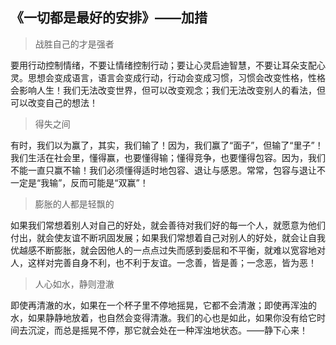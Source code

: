 ## 《一切都是最好的安排》——加措

> 战胜自己的才是强者

要用行动控制情绪，不要让情绪控制行动；要让心灵启迪智慧，不要让耳朵支配心灵。思想会变成语言，语言会变成行动，行动会变成习惯，习惯会改变性格，性格会影响人生！我们无法改变世界，但可以改变观念；我们无法改变别人的看法，但可以改变自己的想法！

> 得失之间

有时，我们以为赢了，其实，我们输了！因为，我们赢了“面子”，但输了“里子”！我们生活在社会里，懂得赢，也要懂得输；懂得竞争，也要懂得包容。因为，我们不能一直只赢不输！我们必须懂得适时地包容、退让与感恩。常常，包容与退让不一定是“我输”，反而可能是“双赢”！

> 膨胀的人都是轻飘的

如果我们常想着别人对自己的好处，就会善待对我们好的每一个人，就愿意为他们付出，就会使友谊不断巩固发展；如果我们常想着自己对别人的好处，就会让自我优越感不断膨胀，就会因他人的一点点过失而感到委屈和不平衡，就难以宽容地对人，这样对完善自身不利，也不利于友谊。一念善，皆是善；一念恶，皆为恶！

> 人心如水，静则澄澈

即使再清澈的水，如果在一个杯子里不停地摇晃，它都不会清澈；即使再浑浊的水，如果静静地放着，也自然会变得清澈。我们的心也是如此，如果你没有给它时间去沉淀，而总是摇晃不停，那它就会处在一种浑浊地状态。——静下心来！



